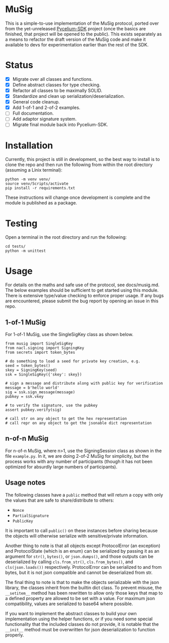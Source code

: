 # MuSig

This is a simple-to-use implementation of the MuSig protocol, ported over from
the yet-unreleased [Pycelium-SDK](https://github.com/k98kurz/pycelium-sdk)
project (once the basics are finished, that project will be opened to the
public). This exists separately as a means to refactor the draft version of the
MuSig code and make it available to devs for experimentation earlier than the
rest of the SDK.

# Status

- [x] Migrate over all classes and functions.
- [x] Define abstract classes for type checking.
- [x] Refactor all classes to be maximally SOLID.
- [x] Standardize and clean up serialization/deserialization.
- [x] General code cleanup.
- [x] Add 1-of-1 and 2-of-2 examples.
- [ ] Full documentation.
- [ ] Add adaptor signature system.
- [ ] Migrate final module back into Pycelium-SDK.

# Installation

Currently, this project is still in development, so the best way to install is
to clone the repo and then run the following from within the root directory
(assuming a Linix terminal):

```
python -m venv venv/
source venv/Scripts/activate
pip install -r requirements.txt
```

These instructions will change once development is complete and the module is
published as a package.

# Testing

Open a terminal in the root directory and run the following:

```
cd tests/
python -m unittest
```

# Usage

For details on the maths and safe use of the protocol, see docs/musig.md. The
below examples should be sufficient to get started using this module. There is
extensive type/value checking to enforce proper usage. If any bugs are encountered,
please submit the bug report by opening an issue in this repo.

## 1-of-1 MuSig

For 1-of-1 MuSig, use the SingleSigKey class as shown below.

```
from musig import SingleSigKey
from nacl.signing import SigningKey
from secrets import token_bytes

# do something to load a seed for private key creation, e.g.
seed = token_bytes()
skey = SigningKey(seed)
ssk = SingleSigKey({'skey': skey})

# sign a message and distribute along with public key for verification
message = b'hello world'
sig = ssk.sign_message(message)
pubkey = ssk.vkey

# to verify the signature, use the pubkey
assert pubkey.verify(sig)

# call str on any object to get the hex representation
# call repr on any object to get the jsonable dict representation
```

## n-of-n MuSig

For n-of-n MuSig, where n>1, use the SigningSession class as shown in the file
`example.py`. In it, we are doing 2-of-2 MuSig for simplicity, but the process
works with any number of participants (though it has not been optimized for
absurdly large numbers of participants).

## Usage notes

The following classes have a `public` method that will return a copy with only
the values that are safe to share/distribute to others:
- `Nonce`
- `PartialSignature`
- `PublicKey`

It is important to call `public()` on these instances before sharing because the
objects will otherwise serialize with sensitive/private information.

Another thing to note is that all objects except ProtocolError (an exception)
and ProtocolState (which is an enum) can be serialized by passing it as an
argument for `str()`, `bytes()`, or `json.dumps()`, and those outputs can be
deserialized by calling `cls.from_str()`, `cls.from_bytes()`, and
`cls(json.loads())` respectively. ProtocolError can be serialized to and from
bytes, but it is not json compatible and cannot be deserialized from str.

The final thing to note is that to make the objects serializable with the json
library, the classes inherit from the builtin dict class. To prevent misuse, the
`__setitem__` method has been rewritten to allow only those keys that map to a
defined property are allowed to be set with a value. For maximum json
compatibility, values are serialized to base64 where possible.

If you want to implement the abstract classes to build your own implementation
using the helper functions, or if you need some special functionality that the
included classes do not provide, it is notable that the `__init__` method must
be overwritten for json deserialization to function properly.
